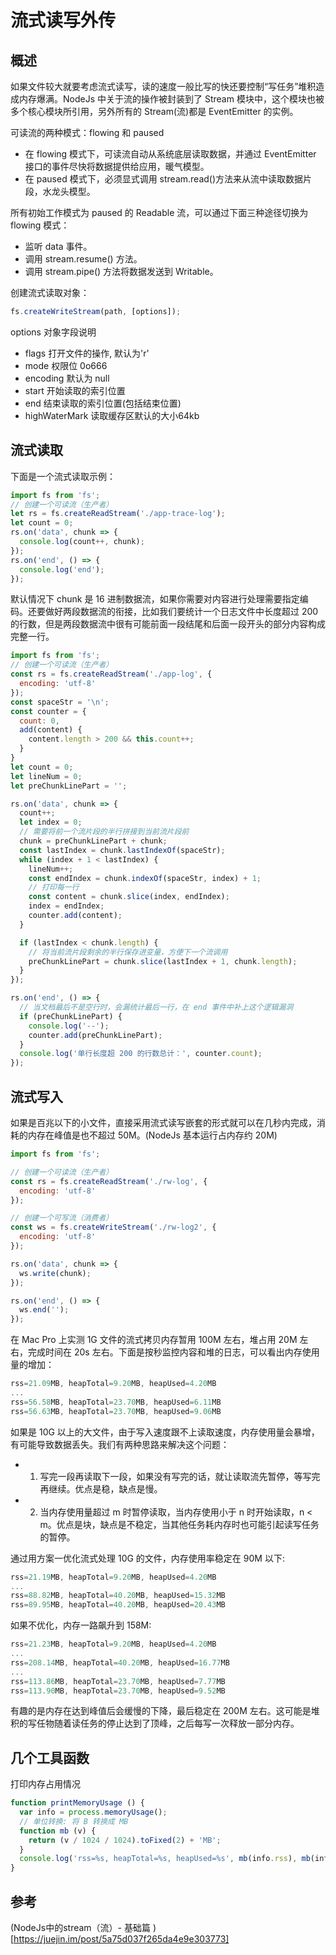 # 流式读写外传

## 概述

如果文件较大就要考虑流式读写，读的速度一般比写的快还要控制“写任务”堆积造成内存爆满。NodeJs 中关于流的操作被封装到了 Stream 模块中，这个模块也被多个核心模块所引用，另外所有的 Stream(流)都是 EventEmitter 的实例。

可读流的两种模式：flowing 和 paused

- 在 flowing 模式下，可读流自动从系统底层读取数据，并通过 EventEmitter 接口的事件尽快将数据提供给应用，暖气模型。
- 在 paused 模式下，必须显式调用 stream.read()方法来从流中读取数据片段，水龙头模型。

所有初始工作模式为 paused 的 Readable 流，可以通过下面三种途径切换为 flowing 模式：

- 监听 data 事件。
- 调用 stream.resume() 方法。
- 调用 stream.pipe() 方法将数据发送到 Writable。

创建流式读取对象：

```js
fs.createWriteStream(path, [options]);
```

options 对象字段说明

- flags 打开文件的操作, 默认为'r'
- mode 权限位 0o666
- encoding 默认为 null
- start 开始读取的索引位置
- end 结束读取的索引位置(包括结束位置)
- highWaterMark 读取缓存区默认的大小64kb

## 流式读取

下面是一个流式读取示例：

```js
import fs from 'fs';
// 创建一个可读流（生产者）
let rs = fs.createReadStream('./app-trace-log');
let count = 0;
rs.on('data', chunk => {
  console.log(count++, chunk);
});
rs.on('end', () => {
  console.log('end');
});
```

默认情况下 chunk 是 16 进制数据流，如果你需要对内容进行处理需要指定编码。还要做好两段数据流的衔接，比如我们要统计一个日志文件中长度超过 200 的行数，但是两段数据流中很有可能前面一段结尾和后面一段开头的部分内容构成完整一行。

```js
import fs from 'fs';
// 创建一个可读流（生产者）
const rs = fs.createReadStream('./app-log', {
  encoding: 'utf-8'
});
const spaceStr = '\n';
const counter = {
  count: 0,
  add(content) {
    content.length > 200 && this.count++;
  }
}
let count = 0;
let lineNum = 0;
let preChunkLinePart = '';

rs.on('data', chunk => {
  count++;
  let index = 0;
  // 需要将前一个流片段的半行拼接到当前流片段前
  chunk = preChunkLinePart + chunk;
  const lastIndex = chunk.lastIndexOf(spaceStr);
  while (index + 1 < lastIndex) {
    lineNum++;
    const endIndex = chunk.indexOf(spaceStr, index) + 1;
    // 打印每一行
    const content = chunk.slice(index, endIndex);
    index = endIndex;
    counter.add(content);
  }

  if (lastIndex < chunk.length) {
    // 将当前流片段剩余的半行保存进变量，方便下一个流调用
    preChunkLinePart = chunk.slice(lastIndex + 1, chunk.length);
  }
});

rs.on('end', () => {
  // 当文档最后不是空行时，会漏统计最后一行，在 end 事件中补上这个逻辑漏洞
  if (preChunkLinePart) {
    console.log('--');
    counter.add(preChunkLinePart);
  }
  console.log('单行长度超 200 的行数总计：', counter.count);
});
```

## 流式写入

如果是百兆以下的小文件，直接采用流式读写嵌套的形式就可以在几秒内完成，消耗的内存在峰值是也不超过 50M。(NodeJs 基本运行占内存约 20M)

```js
import fs from 'fs';

// 创建一个可读流（生产者）
const rs = fs.createReadStream('./rw-log', {
  encoding: 'utf-8'
});

// 创建一个可写流（消费者）
const ws = fs.createWriteStream('./rw-log2', {
  encoding: 'utf-8'
});

rs.on('data', chunk => {
  ws.write(chunk);
});

rs.on('end', () => {
  ws.end('');
});
```

在 Mac Pro 上实测 1G 文件的流式拷贝内存暂用 100M 左右，堆占用 20M 左右，完成时间在 20s 左右。下面是按秒监控内容和堆的日志，可以看出内存使用量的增加：

```js
rss=21.09MB, heapTotal=9.20MB, heapUsed=4.20MB
...
rss=56.58MB, heapTotal=23.70MB, heapUsed=6.11MB
rss=56.63MB, heapTotal=23.70MB, heapUsed=9.06MB
```

如果是 10G 以上的大文件，由于写入速度跟不上读取速度，内存使用量会暴增，有可能导致数据丢失。我们有两种思路来解决这个问题：

- 1. 写完一段再读取下一段，如果没有写完的话，就让读取流先暂停，等写完再继续。优点是稳，缺点是慢。
- 2. 当内存使用量超过 m 时暂停读取，当内存使用小于 n 时开始读取，n < m。优点是块，缺点是不稳定，当其他任务耗内存时也可能引起读写任务的暂停。

通过用方案一优化流式处理 10G 的文件，内存使用率稳定在 90M 以下:

```js
rss=21.19MB, heapTotal=9.20MB, heapUsed=4.20MB
...
rss=88.82MB, heapTotal=40.20MB, heapUsed=15.32MB
rss=89.95MB, heapTotal=40.20MB, heapUsed=20.43MB
```

如果不优化，内存一路飙升到 158M:

```js
rss=21.23MB, heapTotal=9.20MB, heapUsed=4.20MB
...
rss=208.14MB, heapTotal=40.20MB, heapUsed=16.77MB
...
rss=113.86MB, heapTotal=23.70MB, heapUsed=7.77MB
rss=113.90MB, heapTotal=23.70MB, heapUsed=9.52MB
```

有趣的是内存在达到峰值后会缓慢的下降，最后稳定在 200M 左右。这可能是堆积的写任物随着读任务的停止达到了顶峰，之后每写一次释放一部分内存。

## 几个工具函数

打印内存占用情况
```js
function printMemoryUsage () {
  var info = process.memoryUsage();
  // 单位转换: 将 B 转换成 MB
  function mb (v) {
    return (v / 1024 / 1024).toFixed(2) + 'MB';
  }
  console.log('rss=%s, heapTotal=%s, heapUsed=%s', mb(info.rss), mb(info.heapTotal), mb(info.heapUsed));
}
```

## 参考

(NodeJs中的stream（流）- 基础篇
)[https://juejin.im/post/5a75d037f265da4e9e303773]
